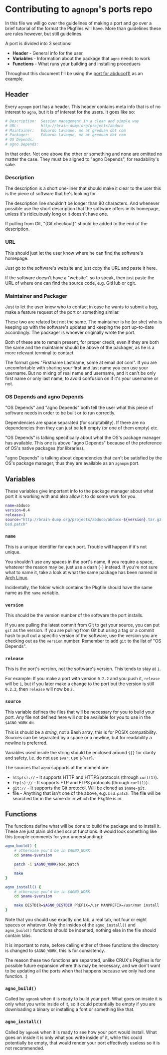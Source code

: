 # Contributing to `agnopm`'s ports repo

In this file we will go over the guidelines of making a port and go over a brief
tutorial of the format the Pkgfiles will have.  More than guidelines these are
rules however, but still guidelines.

A port is divided into 3 sections:

- **Header** - General info for the user
- **Variables** - Information about the package that `agno` needs to work
- **Functions** - What runs your building and installing proceduers

Throughout this document I'll be using the [port for abduco(1)][ap] as an
example.

[ap]: https://github.com/agnopm/ports/blob/master/openbsd/abduco/Pkgfile

## Header

Every `agnopm` port has a header.  This header contains meta info that is of no
interest to `agno`, but it is of interest for the users.  It goes like so:

``` sh
# Description:  Session management in a clean and simple way
# URL:          http://brain-dump.org/projects/abduco
# Maintainer:   Eduardo Lavaque, me at greduan dot com
# Packager:     Eduardo Lavaque, me at greduan dot com
# OS Depends:
# agno Depends:
```

In that order.  Not one above the other or something and none are omitted no
matter the case.  They must be aligned to "agno Depends", for readability's
sake.

### Description

The description is a short one-liner that should make it clear to the user this
is the piece of software that he's looking for.

The description line shouldn't be longer than 80 characters.  And whenever
possible use the short description that the software offers in its homepage,
unless it's ridiculously long or it doesn't have one.

If pulling from Git, "(Git checkout)" should be added to the end of the
description.

### URL

This should just let the user know where he can find the software's homepage.

Just go to the software's website and just copy the URL and paste it here.

If the software doesn't have a "website", so to speak, then just paste the URL
of where one can find the source code, e.g. GitHub or cgit.

### Maintainer and Packager

Just to let the user know who to contact in case he wants to submit a bug, make
a feature request of the port or something similar.

These two are related but not the same.  The maintainer is he (or she) who is
keeping up with the software's updates and keeping the port up-to-date
accordingly.  The packager is whoever originally wrote the port.

Both of these are to remain present, for proper credit, even if they are both
the same and the maintainer should be above of the packager, as he is a more
relevant terminal to contact.

The format goes "Firstname Lastname, some at email dot com".  If you are
uncomfortable with sharing your first and last name you can use your username.
But no mixing of real name and username, and it can't be only first name or only
last name, to avoid confusion on if it's your username or not.

### OS Depends and agno Depends

"OS Depends" and "agno Depends" both tell the user what this piece of software
needs in order to be built or to run correctly.

Dependencies are space separated (for scriptability).  If there are no
dependencies then they can just be left empty (or one of them empty) etc.

"OS Depends" is talking specifically about what the OS's package manager has
available.  This one is above "agno Depends" because of the preference of OS's
native packages (for libraries).

"agno Depends" is talking about dependencies that can't be satisfied by the OS's
package manager, thus they are available as an `agnopm` port.

## Variables

These variables give important info to the package manager about what port it is
working with and also allow it to do some work for you.

``` sh
name=abduco
version=0.4
release=1
source="http://brain-dump.org/projects/abduco/abduco-${version}.tar.gz
bsd.patch"
```

### `name`

This is a unique identifier for each port.  Trouble will happen if it's not
unique.

You shouldn't use any spaces in the port's name, if you require a space,
whatever the reason may be, just use a dash (`-`) instead.  If you're not sure
what to name it, take a look at what the same package has been named in [Arch
Linux][al].

[al]: https://www.archlinux.org

Incidentally, the folder which contains the Pkgfile should have the same name as
the `name` variable.

### `version`

This should be the version number of the software the port installs.

If you are pulling the latest commit from Git to get your source, you can put
`git` as the version.  If you are pulling from Git but using a tag or a commit
hash to pull out a specific version of the software, use the version you are
checking out as the `version` number.  Remember to add `git` to the list of "OS
Depends".

### `release`

This is the port's version, not the software's version.  This tends to stay at
`1`.

For example: If you make a port with version `0.2.2` and you push it, `release`
will be `1`, but if you later make a change to the port but the version is still
`0.2.2`, then `release` will now be `2`.

### `source`

This variable defines the files that will be necessary for you to build your
port.  Any file not defined here will *not* be available for you to use in the
`$AGNO_WORK` dir.

This is should be a *string*, not a Bash array, this is for POSIX compatibility.
Sources can be separated by a space or a newline, but for readability a newline
is preferred.

Variables used inside the string should be enclosed around `${}` for clarity and
safety, i.e. do not use `$var`, use `${var}`.

The sources that `agno` supports at the moment are:

- `http(s)://` - It supports HTTP and HTTPS protocols (through `curl(1)`).
- `ftp(s)://` - It supports FTP and FTPS protocols (through `curl(1)`).
- `git://` - It supports the Git protocol.  Will be cloned as `$name-git`.
- file - Anything that isn't one of the above, e.g. `bsd.patch`. The file will
  be searched for in the same dir in which the Pkgfile is in.

## Functions

The functions define what will be done to build the package and to install it.
These are just plain old shell script functions.  It would look something like
this (couple comments for your understanding):

``` sh
agno_build() {
	# otherwise you'd be in $AGNO_WORK
	cd $name-$version

	patch -i $AGNO_WORK/bsd.patch

	make
}

agno_install() {
	# otherwise you'd be in $AGNO_WORK
	cd $name-$version

	make DESTDIR=$AGNO_DESTDIR PREFIX=/usr MANPREFIX=/usr/man install
}
```

Note that you should use exactly one tab, a real tab, not four or eight spaces
or whatever.  Only the insides of the `agno_install()` and `agno_build()`
functions should be indented, nothing else in the file should contain tabs.

It is important to note, before calling either of these functions the directory
is changed to `$AGNO_WORK`, this is for consistency.

The reason these two functions are separated, unlike CRUX's Pkgfiles is for
possible future expansion where this may be necessary, and we don't want to be
updating all the ports when that happens because we only had one function. :)

### `agno_build()`

Called by `agnomk` when it is ready to build your port.  What goes on inside it
is only what you write inside of it, so it could potentially be empty if you are
downloading a binary or installing a font or something like that.

### `agno_install()`

Called by `agnomk` when it is ready to see how your port would install.  What
goes on inside it is only what you write inside of it, while this could
potentially be empty, that would render your port effectively useless so it is
not recommended.
